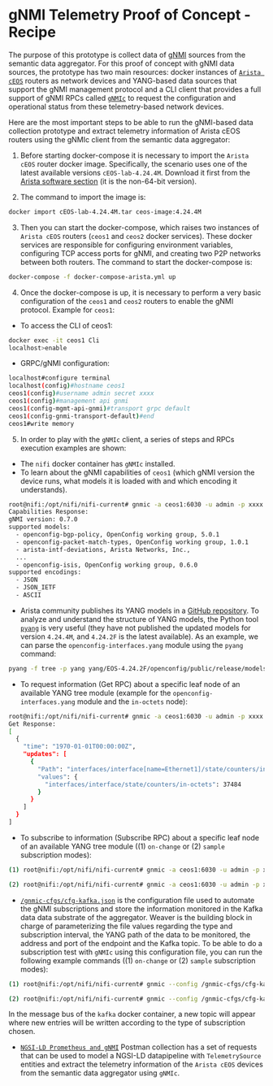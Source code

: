 # gNMI Telemetry Proof of Concept - Recipe

The purpose of this prototype is collect data of [gNMI](https://github.com/openconfig/reference/blob/master/rpc/gnmi/gnmi-specification.md) sources from the semantic data aggregator. For this proof of concept with gNMI data sources, the prototype has two main resources: docker instances of [`Arista cEOS`](https://www.arista.com/en/products/software-controlled-container-networking) routers as network devices and YANG-based data sources that support the gNMI management protocol and a CLI client that provides a full support of gNMI RPCs called [`gNMIc`](https://gnmic.kmrd.dev/) to request the configuration and operational status from these telemetry-based network devices.

Here are the most important steps to be able to run the gNMI-based data collection prototype and extract telemetry information of Arista cEOS routers using the gNMIc client from the semantic data aggregator:

1) Before starting docker-compose it is necessary to import the `Arista cEOS` router docker image. Specifically, the scenario uses one of the latest available versions `cEOS-lab-4.24.4M`. Download it first from the [Arista software section](https://www.arista.com/en/support/software-download) (it is the non-64-bit version).

2) The command to import the image is:
```bash
docker import cEOS-lab-4.24.4M.tar ceos-image:4.24.4M
```

3) Then you can start the docker-compose, which raises two instances of `Arista cEOS` routers (`ceos1` and `ceos2` docker services). These docker services are responsible for configuring environment variables, configuring TCP access ports for gNMI, and creating two P2P networks between both routers. The command to start the docker-compose is:
```bash
docker-compose -f docker-compose-arista.yml up
```

4) Once the docker-compose is up, it is necessary to perform a very basic configuration of the `ceos1` and `ceos2` routers to enable the gNMI protocol. Example for `ceos1`:
- To access the CLI of ceos1:
```bash
docker exec -it ceos1 Cli
localhost>enable
```
- GRPC/gNMI configuration:

```bash
localhost#configure terminal
localhost(config)#hostname ceos1
ceos1(config)#username admin secret xxxx
ceos1(config)#management api gnmi
ceos1(config-mgmt-api-gnmi)#transport grpc default
ceos1(config-gnmi-transport-default)#end
ceos1#write memory
```

5) In order to play with the `gNMIc` client, a series of steps and RPCs execution examples are shown:
- The `nifi` docker container has `gNMIc` installed.
- To learn about the gNMI capabilities of `ceos1` (which gNMI version the device runs, what models it is loaded with and which encoding it understands).
```bash
root@nifi:/opt/nifi/nifi-current# gnmic -a ceos1:6030 -u admin -p xxxx --insecure capabilities
Capabilities Response:
gNMI version: 0.7.0
supported models:
  - openconfig-bgp-policy, OpenConfig working group, 5.0.1
  - openconfig-packet-match-types, OpenConfig working group, 1.0.1
  - arista-intf-deviations, Arista Networks, Inc.,
  ...
  - openconfig-isis, OpenConfig working group, 0.6.0
supported encodings:
  - JSON
  - JSON_IETF
  - ASCII
```
- Arista community publishes its YANG models in a [GitHub repository](https://github.com/aristanetworks/yang.git). To analyze and understand the structure of YANG models, the Python tool [`pyang`](https://github.com/mbj4668/pyang) is very useful (they have not published the updated models for version `4.24.4M`, and `4.24.2F` is the latest available). As an example, we can parse the `openconfig-interfaces.yang` module using the `pyang` command:
```bash
pyang -f tree -p yang yang/EOS-4.24.2F/openconfig/public/release/models/interfaces/openconfig-interfaces.yang
```
- To request information (Get RPC) about a specific leaf node of an available YANG tree module (example for the `openconfig-interfaces.yang` module and the `in-octets` node):
```bash
root@nifi:/opt/nifi/nifi-current# gnmic -a ceos1:6030 -u admin -p xxxx --insecure get --path "/interfaces/interface[name=Ethernet1]/state/counters/in-octets"
Get Response:
[
  {
    "time": "1970-01-01T00:00:00Z",
    "updates": [
      {
        "Path": "interfaces/interface[name=Ethernet1]/state/counters/in-octets",
        "values": {
          "interfaces/interface/state/counters/in-octets": 37484
        }
      }
    ]
  }
]
```
- To subscribe to information (Subscribe RPC) about a specific leaf node of an available YANG tree module ((1) `on-change` or (2) `sample` subscription modes):
```bash
(1) root@nifi:/opt/nifi/nifi-current# gnmic -a ceos1:6030 -u admin -p xxxx --insecure subscribe --path "/interfaces/interface[name=Ethernet1]/state/counters/in-octets" --stream-mode on_change --qos 0

(2) root@nifi:/opt/nifi/nifi-current# gnmic -a ceos1:6030 -u admin -p xxxx --insecure subscribe --path "/interfaces/interface[name=Ethernet1]/state/counters/in-octets" --stream-mode sample --sample-interval 5s --qos 0
```
- [`/gnmic-cfgs/cfg-kafka.json`](../../gnmic-cfgs/cfg-kafka.json) is the configuration file used to automate the gNMI subscriptions and store the information monitored in the Kafka data data substrate of the aggregator. Weaver is the building block in charge of parameterizing the file values regarding the type and subscription interval, the YANG path of the data to be monitored, the address and port of the endpoint and the Kafka topic. To be able to do a subscription test with `gNMIc` using this configuration file, you can run the following example commands ((1) `on-change` or (2) `sample` subscription modes):
```bash
(1) root@nifi:/opt/nifi/nifi-current# gnmic --config /gnmic-cfgs/cfg-kafka.json subscribe --name sample

(2) root@nifi:/opt/nifi/nifi-current# gnmic --config /gnmic-cfgs/cfg-kafka.json subscribe --name on-change
```
In the message bus of the `kafka` docker container, a new topic will appear where new entries will be written according to the type of subscription chosen.
- [`NGSI-LD Prometheus and gNMI`](../../postman_collections/NGSI-LD%20Prometheus%20and%20gNMI.postman_collection.json) Postman collection has a set of requests that can be used to model a NGSI-LD datapipeline with `TelemetrySource` entities and extract the telemetry information of the `Arista cEOS` devices from the semantic data aggregator using `gNMIc`. 
